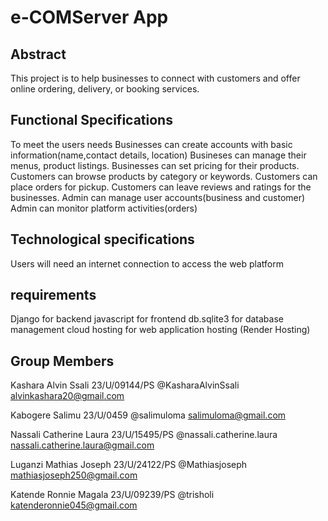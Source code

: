 # e-COMServer App

## Abstract
This project is to help businesses to connect with customers and offer online ordering, delivery, or booking services.

## Functional Specifications
To meet the users needs
Businesses can create accounts with basic information(name,contact details, location)
Busineses can manage their menus, product listings.
Businesses can set pricing for their products.
Customers can browse products by category or keywords.
Customers can place orders for pickup.
Customers can leave reviews and ratings for the businesses.
Admin can manage user accounts(business and customer)
Admin can monitor platform activities(orders)

## Technological specifications
Users will need an internet connection to access the web platform

## requirements
Django for backend
javascript for frontend
db.sqlite3 for database management
cloud hosting for web application hosting (Render Hosting)

## Group Members

Kashara Alvin Ssali       23/U/09144/PS      @KasharaAlvinSsali           alvinkashara20@gmail.com

Kabogere Salimu           23/U/0459          @salimuloma                  salimuloma@gmail.com

Nassali Catherine Laura   23/U/15495/PS      @nassali.catherine.laura     nassali.catherine.laura@gmail.com

Luganzi Mathias Joseph    23/U/24122/PS      @Mathiasjoseph               mathiasjoseph250@gmail.com

Katende Ronnie Magala     23/U/09239/PS      @trisholi                    katenderonnie045@gmail.com